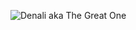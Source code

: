 ![Denali aka The Great One](https://upload.wikimedia.org/wikipedia/commons/9/91/Wonder_Lake_and_Denali.jpg)
